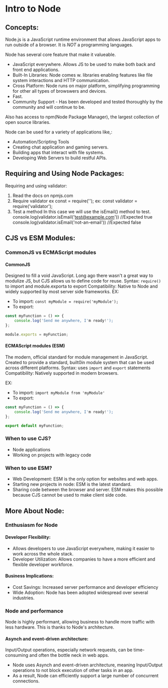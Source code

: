 # Intro to Node

## Concepts:
Node.js is a JavaScript runtime environment that allows JavaScript apps to run outside of a browser. It is *NOT* a programming languages.

Node has several core feature that make it valueable.
- JavaScript everywhere. Allows JS to be used to make both back and front end applications. 
- Built-In Libraries: Node comes w. libraries enabling features like file system interactions and HTTP communication.
- Cross Platform: Node runs on major platform, simplifying programming for other all types of browswers and devices. 
- Fast. 
- Community Support - Has been developed and tested thoroughly by the community and will continue to be. 

Also has access to npm(Node Package Manager), the largest collection of open source libraries.

Node can be used for a variety of applications like,:
- Automation/Scripting Tools
- Creating chat application and gaming servers. 
- Building apps that interact with file systems.
- Developing Web Servers to build restful APIs.


## Requiring and Using Node Packages:
Requiring and using validator:
1. Read the docs on npmjs.com
2. Require validator
    ex const <package> = require('<package>');
    ex: const validator = require('validator');
3. Test a method
    In this case we will use the isEmail() method to test.
    console.log(validator.isEmail('test@example.com')) //Expected true
    console.log(validator.isEmail('not-an-email')) //Expected false 

## CJS vs ESM Modules:
### CommonJS vs ECMAScript modules
#### CommonJS 
Designed to fill a void JavaScript. Long ago there wasn't a great way to modulize JS, but CJS allows us to define code for reuse. 
    Syntax: `require()` to import and module.exporta to export
    Compatibility: Native to Node and widely supported by most server side frameworks.
    EX: 
- To import: `const myModule = require('myModule');`
- To export: 
```javascript
const myFunction = () => {
    console.log('Send me anywhere, I'm ready!');
};

module.exports = myFunction;
```

#### ECMAScript modules (ESM)
The modern, official standard for module management in JavaScript. Created to provide a standard, built0in module system that can be used across different platforms. 
Syntax: uses `import` and `export` statements
Compatibility: Natively supported in modern browsers.

EX:
- To import: `import myModule from 'myModule'`
- To export: 
```javascript
const myFunction = () => {
    console.log('Send me anywhere, I'm ready!');
};

export default myFunction;
```
### When to use CJS?
- Node applications
- Working on projects with legacy code

### When to use ESM?
- Web Development: ESM is the only option for websites and web apps.
- Starting new projects in node: ESM is the latest standard.
- Sharing code between the browser and server. ESM makes this possible because CJS cannot be used to make client side code. 

## More About Node:
### Enthusiasm for Node
#### Developer Flexibility:
- Allows developers to use JavaScript everywhere, making it easier to work across the whole stack.
- Developer Utilization: Allows companies to have a more efficient and flexible developer workforce.

#### Business Implications:
- Cost Savings: Increased server performance and developer efficiency
- Wide Adoption: Node has been adopted widespread over several industries. 

### Node and performance
Node is highly performant, allowing business to handle more traffic with less hardware. This is thanks to Node's architecture.

#### Asynch and event-driven architecture:
Input/Output operations, especially network requests, can be time-consuming and often the bottle neck in web apps. 
- Node uses Asynch and event-driven architecture, meaning Input/Output operations to not block execution of other tasks in an app.
- As a result, Node can efficiently support a large number of concurrent connections. 

                
